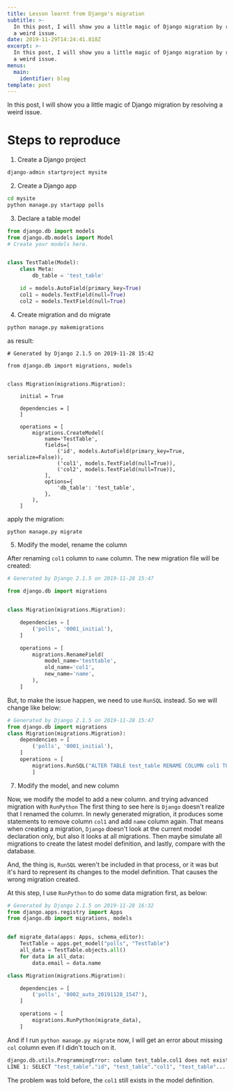 ```yaml
---
title: Lesson learnt from Django's migration
subtitle: >-
  In this post, I will show you a little magic of Django migration by resolving
  a weird issue.
date: 2019-11-29T14:24:41.818Z
excerpt: >-
  In this post, I will show you a little magic of Django migration by resolving
  a weird issue.
menus:
  main:
    identifier: blog
template: post
---
```

In this post, I will show you a little magic of Django migration by resolving a weird issue.

# Steps to reproduce

1. Create a Django project

```bash
django-admin startproject mysite
```

2. Create a Django app

```bash
cd mysite
python manage.py startapp polls
```

3. Declare a table model

```python
from django.db import models
from django.db.models import Model
# Create your models here.


class TestTable(Model):
    class Meta:
        db_table = 'test_table'

    id = models.AutoField(primary_key=True)
    col1 = models.TextField(null=True)
    col2 = models.TextField(null=True)
```

4. Create migration and do migrate

```bash
python manage.py makemigrations
```

as result:
```
# Generated by Django 2.1.5 on 2019-11-28 15:42

from django.db import migrations, models


class Migration(migrations.Migration):

    initial = True

    dependencies = [
    ]

    operations = [
        migrations.CreateModel(
            name='TestTable',
            fields=[
                ('id', models.AutoField(primary_key=True, serialize=False)),
                ('col1', models.TextField(null=True)),
                ('col2', models.TextField(null=True)),
            ],
            options={
                'db_table': 'test_table',
            },
        ),
    ]
```

apply the migration:
```bash
python manage.py migrate
```

5. Modify the model, rename the column

After renaming `col1` column to `name` column. The new migration file will be created:
```python
# Generated by Django 2.1.5 on 2019-11-28 15:47

from django.db import migrations


class Migration(migrations.Migration):

    dependencies = [
        ('polls', '0001_initial'),
    ]

    operations = [
        migrations.RenameField(
            model_name='testtable',
            old_name='col1',
            new_name='name',
        ),
    ]
```
But, to make the issue happen, we need to use `RunSQL` instead. So we will change like below:
```python
# Generated by Django 2.1.5 on 2019-11-28 15:47
from django.db import migrations
class Migration(migrations.Migration):
    dependencies = [
        ('polls', '0001_initial'),
    ]
    operations = [
        migrations.RunSQL("ALTER TABLE test_table RENAME COLUMN col1 TO name"),
        ]
```

7. Modify the model, and new column

Now, we modify the model to add a new column. and trying advanced migration with `RunPython`
The first thing to see here is `Django` doesn't realize that I renamed the column. In newly generated migration, it produces some statements to remove column `col1` and add `name` column again. That means when creating a migration, `Django` doesn't look at the current model declaration only, but also it looks at all migrations. Then maybe simulate all migrations to create the latest model definition, and lastly, compare with the database.

And, the thing is, `RunSQL` weren't be included in that process, or it was but it's hard to represent its changes to the model definition. That causes the wrong migration created.

At this step, I use `RunPython` to do some data migration first, as below:
```python
# Generated by Django 2.1.5 on 2019-11-28 16:32
from django.apps.registry import Apps
from django.db import migrations, models


def migrate_data(apps: Apps, schema_editor):
    TestTable = apps.get_model("polls", "TestTable")
    all_data = TestTable.objects.all()
    for data in all_data:
        data.email = data.name

class Migration(migrations.Migration):

    dependencies = [
        ('polls', '0002_auto_20191128_1547'),
    ]

    operations = [
        migrations.RunPython(migrate_data),
    ]
```

And if I run `python manage.py migrate` now, I will get an error about missing `col` column even if I didn't touch on it.

```bash
django.db.utils.ProgrammingError: column test_table.col1 does not exist
LINE 1: SELECT "test_table"."id", "test_table"."col1", "test_table"....
```

The problem was told before, the `col1` still exists in the model definition.

